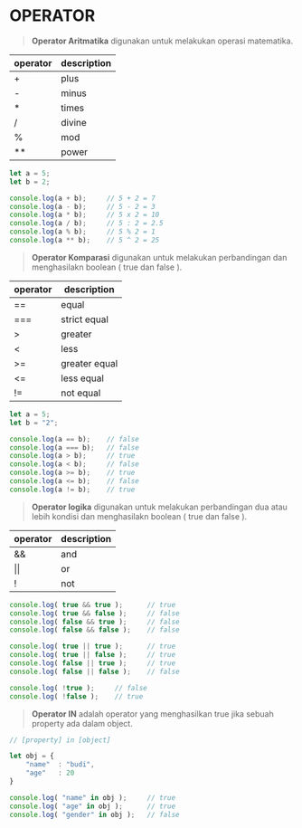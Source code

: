 # OPERATOR
> **Operator Aritmatika** digunakan untuk melakukan operasi matematika.

|operator|description|
|----|----|
|+|plus|
|-|minus|
|*|times|
|/|divine|
|%|mod|
|**|power|
```javascript
let a = 5;
let b = 2;

console.log(a + b);     // 5 + 2 = 7
console.log(a - b);     // 5 - 2 = 3
console.log(a * b);     // 5 x 2 = 10
console.log(a / b);     // 5 : 2 = 2.5
console.log(a % b);     // 5 % 2 = 1
console.log(a ** b);    // 5 ^ 2 = 25
```
> **Operator Komparasi** digunakan untuk melakukan perbandingan dan menghasilakn boolean ( true dan false ).

|operator|description|
|----|----|
|==|equal|
|===|strict equal|
|>|greater|
|<|less|
|>=|greater equal|
|<=|less equal|
|!=|not equal|
```javascript
let a = 5;
let b = "2";

console.log(a == b);    // false
console.log(a === b);   // false
console.log(a > b);     // true
console.log(a < b);     // false
console.log(a >= b);    // true
console.log(a <= b);    // false
console.log(a != b);    // true
```

 > **Operator logika** digunakan untuk melakukan perbandingan dua atau lebih kondisi dan menghasilakn boolean ( true dan false ).

|operator|description|
|----|----|
|&&|and|
| \|\| |or|
|!|not|

```javascript
console.log( true && true );      // true
console.log( true && false );     // false
console.log( false && true );     // false
console.log( false && false );    // false

console.log( true || true );      // true
console.log( true || false );     // true
console.log( false || true );     // true
console.log( false || false );    // false

console.log( !true );     // false
console.log( !false );    // true
```

> **Operator IN** adalah operator yang menghasilkan true jika sebuah property ada dalam object.
```javascript
// [property] in [object]

let obj = {
    "name"  : "budi",
    "age"   : 20
}

console.log( "name" in obj );     // true
console.log( "age" in obj );      // true
console.log( "gender" in obj );   // false
```
